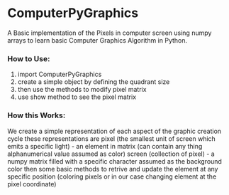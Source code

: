 # ComputerPyGraphics

A Basic implementation of the Pixels in computer screen using numpy arrays to learn basic Computer Graphics Algorithm in Python.

### How to Use:
1. import ComputerPyGraphics
2. create a simple object by defining the quadrant size
3. then use the methods to modify pixel matrix
4. use show method to see the pixel matrix

### How this Works:
We create a simple representation of each aspect of the graphic creation cycle these representations are
pixel (the smallest unit of screen which emits a specific light) - an element in matrix (can contain any thing alphanumerical value assumed as color)
screen (collection of pixel) - a numpy matrix filled with a specific character assumed as the background color
then some basic methods to retrive and update the element at any specific position (coloring pixels or in our case changing element at the pixel coordinate)
